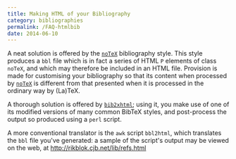 ```yaml
---
title: Making HTML of your Bibliography
category: bibliographies
permalink: /FAQ-htmlbib
date: 2014-06-10
---
```


A neat solution is offered by the [`noTeX`](https://ctan.org/pkg/notex-bst) bibliography style.
This style produces a `bbl` file which is in fact a series of
HTML `P` elements of class `noTeX`, and which
may therefore be included in an HTML file.  Provision is made
for customising your bibliography so that its content when processed by
[`noTeX`](https://ctan.org/pkg/notex-bst) is different from that presented when it is processed
in the ordinary way by (La)TeX.

A thorough solution is offered by [`bib2xhtml`](https://ctan.org/pkg/bib2xhtml); using it, you
make use of one of its modified versions of many common BibTeX
styles, and post-process the output so produced using a
`perl` script.

A more conventional translator is the `awk` script
`bbl2html`, which translates the `bbl` file you've generated:
a sample of the script's output may be viewed on the web, at
<http://rikblok.cjb.net/lib/refs.html>

